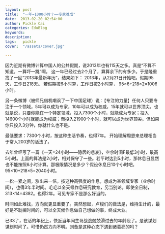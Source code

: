 ```yaml
---
layout: post  
title:  "一年=1000小时？——专家难成"
date:  2013-02-20 02:54:00
author: Pickle Cai  
categories: EduBlog  
keywords: 
description:   
tags:	pickle   
cover:  "/assets/cover.jpg"  

---
```


 因为近期有微博计算中国人的公共假期，说2013年也有115天之多。真是“不算不知道，一算吓一跳”啊。 这一年已经过去2个月了，算算余下的有多少。于是隆重找了一回“2013年最新年历”，结果如下： 2013年，从2月21日开始吧。假期95天，工作日218天。 若假期按6小时算，工作日按2小时算， 95×6+218×2=1006小时。

 另一条微博（被师兄借机嘲讽了一下中国足球）说：【专注的力量】任何人只要专注于一个领域，5年可以成为专家，10年可以成为权威，15年就可以世界顶尖。也就是说，只要你能在一个特定领域，投入7300个小时，就能成为专家；投入14600个小时就能成为权威；而投入21900个小时，就可以成为世界顶尖。但如果你只投入3分钟，你就什么也不是。

 最低要求：7300个小时，按这种生活节奏，也得7年。 开始理解周恩来总理相当于常人200岁的活法了。

 去年曾经写了一篇《一天=24小时——隐居的悲哀》，空余时间F最低3小时，最高5小时。上面的算法是2小时，相对保守了一些。若平时达到5小时，那休息日显然也不能按照6小时计算。那极限情况是多少？假设休息日10个小时吧。95×10+218×5=2040小时。

一松一紧之间，涨出来一倍。按这种高强度的作息，想成为某领域专家（业余时间），也得3年半时间。毛毛以全天候作息研究教育，另当别论。即使全日制，313×14=4382。也得2年。可见专家不是那么好当的。

时间如此难找，方向就更显重要了。突然想起，卢梭们的做法是，维持生计的，最好是不耽搁时间的，可以全天候作息做自己想做的事，终成大业。

已33了，在活的年纪上，快近当年同生哥战战兢兢滑过去的年龄段了。是该谋划谋划时间了。可惜仍然方向不明。刘备是这种心态下遇到诸葛亮的吗？								

		    
